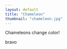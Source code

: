 ```yaml
---
layout: default
title: "Chameleon"
thumbnail: "chameleon.jpg"
---
```


Chameleons change color!

bravo
